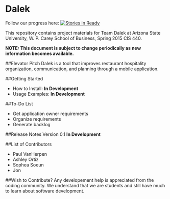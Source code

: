 # Dalek


Follow our progress here: [![Stories in Ready](https://badge.waffle.io/asu-cis-capstone/dalek.svg?label=ready&title=Ready)](http://waffle.io/asu-cis-capstone/dalek)


This repository contains project materials for Team Dalek at Arizona State University, W. P. Carey School of Business, Spring 2015 CIS 440.

**NOTE: This document is subject to change periodically as new information becomes available.**

##Elevator Pitch
Dalek is a tool that improves restaurant hospitality organization, communication, and planning through a mobile application.

##Getting Started
  - How to Install: **In Development**
  - Usage Examples: **In Development**
  
##To-Do List
  - Get application owner requirements
  - Organize requirements
  - Generate backlog
  
##Release Notes
  Version 0.1 **In Development**
  
##List of Contributors
* Paul VanHerpen
* Ashley Ortiz
* Sophea Soeun
* Jon
  
##Wish to Contribute?
Any developement help is appreciated from the coding community.  We understand that we are students and still have much to learn about software development.  
